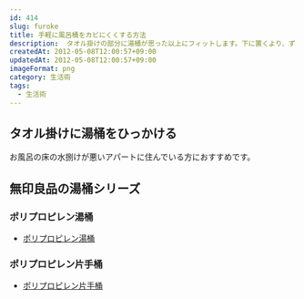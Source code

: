 ```yaml
---
id: 414
slug: furoke
title: 手軽に風呂桶をカビにくくする方法
description:  タオル掛けの部分に湯桶が思った以上にフィットします。下に置くより、ずっとカビにくいです。
createdAt: 2012-05-08T12:00:57+09:00
updatedAt: 2012-05-08T12:00:57+09:00
imageFormat: png
category: 生活術
tags:
  - 生活術
---
```


## タオル掛けに湯桶をひっかける

お風呂の床の水捌けが悪いアパートに住んでいる方におすすめです。

<app-photo-image article-id="414" img-file-name="muji-furo.jpg" caption="風呂桶をタオル掛けポールにのせて保管"></app-photo-image>

## 無印良品の湯桶シリーズ

### ポリプロピレン湯桶

* <a href="https://www.muji.com/jp/ja/store/cmdty/detail/4549738980032" target="_blank" rel="noopener">ポリプロピレン湯桶</a>

<app-capture-image article-id="414" img-file-name="muji-furo1.jpg" caption="ポリプロピレン湯桶"></app-capture-image>

### ポリプロピレン片手桶

* <a href="https://www.muji.com/jp/ja/store/cmdty/detail/4550002508234" target="_blank" rel="noopener">ポリプロピレン片手桶</a>

<app-capture-image article-id="414" img-file-name="muji-furo2.jpg" caption="ポリプロピレン片手桶"></app-capture-image>
